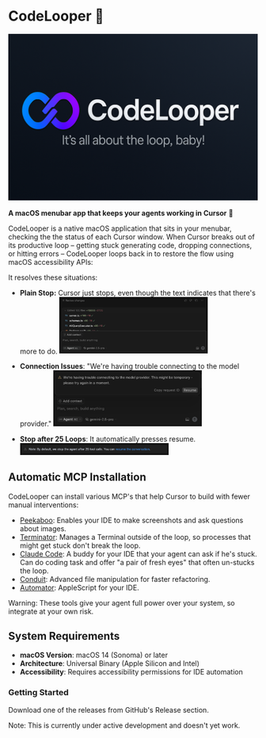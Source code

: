 # CodeLooper 🔄

<p align="center">
  <img src="assets/banner.png" alt="CodeLooper Banner">
</p>

**A macOS menubar app that keeps your agents working in Cursor** 🔄

CodeLooper is a native macOS application that sits in your menubar, checking the the status of each Cursor window.
When Cursor breaks out of its productive loop – getting stuck generating code, dropping connections, or hitting errors – CodeLooper loops back in to restore the flow using macOS accessibility APIs:

It resolves these situations:

- **Plain Stop:** Cursor just stops, even though the text indicates that there's more to do.
  <img src="assets/cursor-stopped.png" alt="Cursor Stopped" width="300">

- **Connection Issues**: "We're having trouble connecting to the model provider."
  <img src="assets/trouble.png" alt="Connection Trouble" width="300">

- **Stop after 25 Loops**: It automatically presses resume.
  <img src="assets/default-stop-25.png" alt="Default Stop at 25 loops" width="300">

## Automatic MCP Installation

CodeLooper can install various MCP's that help Cursor to build with fewer manual interventions:

- [Peekaboo](https://github.com/steipete/Peekaboo): Enables your IDE to make screenshots and ask questions about images.
- [Terminator](https://github.com/steipete/Terminator): Manages a Terminal outside of the loop, so processes that might get stuck don't break the loop.
- [Claude Code](https://github.com/steipete/claude-code-mcp): A buddy for your IDE that your agent can ask if he's stuck. Can do coding task and offer "a pair of fresh eyes" that often un-stucks the loop.
- [Conduit](https://github.com/steipete/conduit-mcp): Advanced file manipulation for faster refactoring.
- [Automator](https://github.com/steipete/macos-automator-mcp): AppleScript for your IDE.

Warning: These tools give your agent full power over your system, so integrate at your own risk.

## System Requirements

- **macOS Version**: macOS 14 (Sonoma) or later
- **Architecture**: Universal Binary (Apple Silicon and Intel)
- **Accessibility**: Requires accessibility permissions for IDE automation

### Getting Started

Download one of the releases from GitHub's Release section.

Note: This is currently under active development and doesn't yet work.
